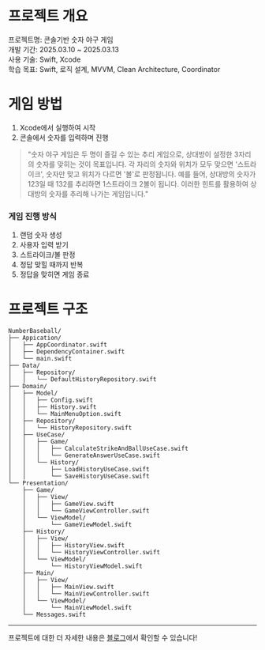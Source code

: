 # 프로젝트 개요
프로젝트명: 콘솔기반 숫자 야구 게임  
개발 기간: 2025.03.10 ~ 2025.03.13  
사용 기술: Swift, Xcode  
학습 목표: Swift, 로직 설계, MVVM, Clean Architecture, Coordinator  

# 게임 방법
1. Xcode에서 실행하여 시작
2. 콘솔에서 숫자를 입력하며 진행

> "숫자 야구 게임은 두 명이 즐길 수 있는 추리 게임으로, 상대방이 설정한 3자리의 숫자를 맞히는 것이 목표입니다. 각 자리의 숫자와 위치가 모두 맞으면 '스트라이크', 숫자만 맞고 위치가 다르면 '볼'로 판정됩니다. 예를 들어, 상대방의 숫자가 123일 때 132를 추리하면 1스트라이크 2볼이 됩니다. 이러한 힌트를 활용하여 상대방의 숫자를 추리해 나가는 게임입니다."

### 게임 진행 방식
1. 랜덤 숫자 생성
2. 사용자 입력 받기
3. 스트라이크/볼 판정
4. 정답 맞힐 때까지 반복
5. 정답을 맞히면 게임 종료

# 프로젝트 구조
```
NumberBaseball/
├── Appication/
│   ├── AppCoordinator.swift
│   ├── DependencyContainer.swift
│   └── main.swift
├── Data/
│   ├── Repository/
│   │   └── DefaultHistoryRepository.swift
├── Domain/
│   ├── Model/
│   │   ├── Config.swift
│   │   ├── History.swift
│   │   └── MainMenuOption.swift
│   ├── Repository/
│   │   └── HistoryRepository.swift
│   ├── UseCase/
│   │   ├── Game/
│   │   │   ├── CalculateStrikeAndBallUseCase.swift
│   │   │   └── GenerateAnswerUseCase.swift
│   │   └── History/
│   │       ├── LoadHistoryUseCase.swift
│   │       └── SaveHistoryUseCase.swift
└── Presentation/
    ├── Game/
    │   ├── View/
    │   │   ├── GameView.swift
    │   │   └── GameViewController.swift
    │   └── ViewModel/
    │       └── GameViewModel.swift
    ├── History/
    │   ├── View/
    │   │   ├── HistoryView.swift
    │   │   └── HistoryViewController.swift
    │   └── ViewModel/
    │       └── HistoryViewModel.swift
    ├── Main/
    │   ├── View/
    │   │   ├── MainView.swift
    │   │   └── MainViewController.swift
    │   └── ViewModel/
    │       └── MainViewModel.swift
    └── Messages.swift
```

---

프로젝트에 대한 더 자세한 내용은 [블로그](https://until.blog/@meowbutlerdev/-ios--%EC%BD%98%EC%86%94%EA%B8%B0%EB%B0%98-%EC%88%AB%EC%9E%90-%EC%95%BC%EA%B5%AC-%EA%B2%8C%EC%9E%84)에서 확인할 수 있습니다!


